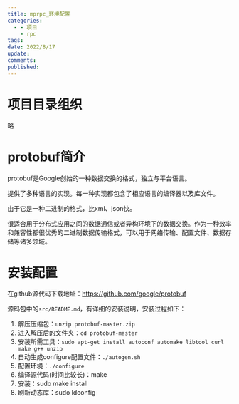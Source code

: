 ```yaml
---
title: mprpc_环境配置
categories:
  - - 项目
    - rpc
tags: 
date: 2022/8/17
update: 
comments: 
published:
---
```


# 项目目录组织

略

# protobuf简介

protobuf是Google创始的一种数据交换的格式，独立与平台语言。

提供了多种语言的实现。每一种实现都包含了相应语言的编译器以及库文件。

由于它是一种二进制的格式，比xml、json快。

很适合用于分布式应用之间的数据通信或者异构环境下的数据交换。作为一种效率和兼容性都很优秀的二进制数据传输格式，可以用于网络传输、配置文件、数据存储等诸多领域。

# 安装配置

在github源代码下载地址：https://github.com/google/protobuf

源码包中的`src/README.md`，有详细的安装说明，安装过程如下：

1. 解压压缩包：`unzip protobuf-master.zip`
2. 进入解压后的文件夹：`cd protobuf-master`
3. 安装所需工具：`sudo apt-get install autoconf automake libtool curl make g++ unzip`
4. 自动生成configure配置文件：`./autogen.sh`
5. 配置环境：`./configure`
6. 编译源代码(时间比较长)：make
7. 安装：sudo make install
8. 刷新动态库：sudo ldconfig